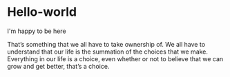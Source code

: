 # Hello-world
I'm happy to be here

That’s something that we all have to take ownership of. We all have to understand that our life is the summation of the choices that we make.
Everything in our life is a choice, even whether or not to believe that we can grow and get better, that’s a choice.
